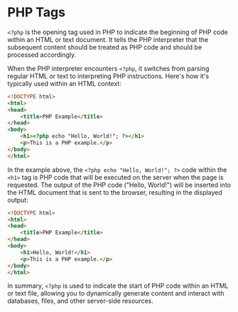 # PHP Tags
`<?php` is the opening tag used in PHP to indicate the beginning of PHP code within an HTML or text document. It tells the PHP interpreter that the subsequent content should be treated as PHP code and should be processed accordingly.

When the PHP interpreter encounters `<?php`, it switches from parsing regular HTML or text to interpreting PHP instructions. Here's how it's typically used within an HTML context:

```html
<!DOCTYPE html>
<html>
<head>
    <title>PHP Example</title>
</head>
<body>
    <h1><?php echo "Hello, World!"; ?></h1>
    <p>This is a PHP example.</p>
</body>
</html>
```

In the example above, the `<?php echo "Hello, World!"; ?>` code within the `<h1>` tag is PHP code that will be executed on the server when the page is requested. The output of the PHP code ("Hello, World!") will be inserted into the HTML document that is sent to the browser, resulting in the displayed output:

```html
<!DOCTYPE html>
<html>
<head>
    <title>PHP Example</title>
</head>
<body>
    <h1>Hello, World!</h1>
    <p>This is a PHP example.</p>
</body>
</html>
```

In summary, `<?php` is used to indicate the start of PHP code within an HTML or text file, allowing you to dynamically generate content and interact with databases, files, and other server-side resources.